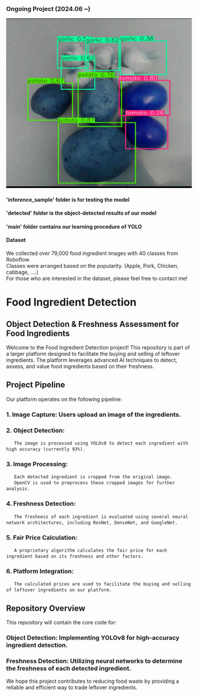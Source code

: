### Ongoing Project (2024.06 ~)

![image](./detected_ingredients.png)
#### 'inference_sample' folder is for testing the model
#### 'detected' folder is the object-detected results of our model
#### 'main' folder contains our learning procedure of YOLO

#### Dataset
We collected over 79,000 food ingredient images with 40 classes from Roboflow.  
Classes were arranged based on the popularity. (Apple, Pork, Chicken, cabbage, ....)  
For those who are interested in the dataset, please feel free to contact me!

# Food Ingredient Detection
## Object Detection & Freshness Assessment for Food Ingredients
Welcome to the Food Ingredient Detection project! This repository is part of a larger platform designed to facilitate the buying and selling of leftover ingredients. The platform leverages advanced AI techniques to detect, assess, and value food ingredients based on their freshness.

## Project Pipeline
Our platform operates on the following pipeline:

### 1. Image Capture: Users upload an image of the ingredients.
### 2. Object Detection:
       The image is processed using YOLOv8 to detect each ingredient with high accuracy (currently 93%).
### 3. Image Processing:
       Each detected ingredient is cropped from the original image.
       OpenCV is used to preprocess these cropped images for further analysis.
### 4. Freshness Detection:
       The freshness of each ingredient is evaluated using several neural network architectures, including ResNet, DenseNet, and GoogleNet.
### 5. Fair Price Calculation:
       A proprietary algorithm calculates the fair price for each ingredient based on its freshness and other factors.
### 6. Platform Integration:
       The calculated prices are used to facilitate the buying and selling of leftover ingredients on our platform.


## Repository Overview
This repository will contain the core code for:
### Object Detection: Implementing YOLOv8 for high-accuracy ingredient detection.
###  Freshness Detection: Utilizing neural networks to determine the freshness of each detected ingredient.

We hope this project contributes to reducing food waste by providing a reliable and efficient way to trade leftover ingredients.
